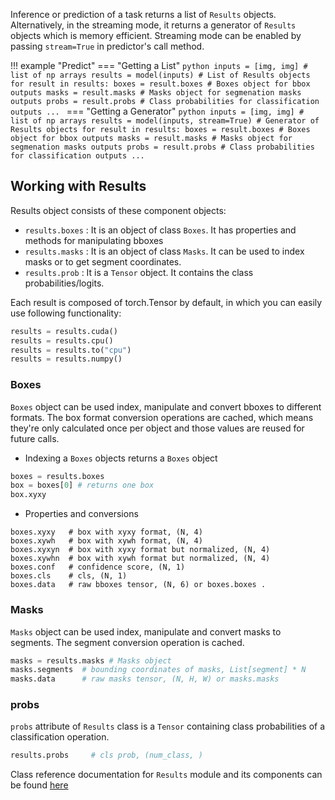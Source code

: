 Inference or prediction of a task returns a list of `Results` objects. Alternatively, in the streaming mode, it returns a generator of `Results` objects which is memory efficient. Streaming mode can be enabled by passing `stream=True` in predictor's call method.

!!! example "Predict"
    === "Getting a List"
        ```python
        inputs = [img, img] # list of np arrays
        results = model(inputs) # List of Results objects
        for result in results:
            boxes = result.boxes # Boxes object for bbox outputs
            masks = result.masks # Masks object for segmenation masks outputs
            probs = result.probs # Class probabilities for classification outputs
            ...
        ```
    === "Getting a Generator"
        ```python
        inputs = [img, img] # list of np arrays
        results = model(inputs, stream=True) # Generator of Results objects
        for result in results:
            boxes = result.boxes # Boxes object for bbox outputs
            masks = result.masks # Masks object for segmenation masks outputs
            probs = result.probs # Class probabilities for classification outputs
            ...
        ```

## Working with Results

Results object consists of these component objects:

- `results.boxes` : It is an object of class `Boxes`. It has properties and methods for manipulating bboxes
- `results.masks` : It is an object of class `Masks`. It can be used to index masks or to get segment coordinates.
- `results.prob`  : It is a `Tensor` object. It contains the class probabilities/logits.

Each result is composed of torch.Tensor by default, in which you can easily use following functionality:
```python
results = results.cuda()
results = results.cpu()
results = results.to("cpu")
results = results.numpy()
```
### Boxes
`Boxes` object can be used index, manipulate and convert bboxes to different formats. The box format conversion operations are cached, which means they're only calculated once per object and those values are reused for future calls.

- Indexing a `Boxes` objects returns a `Boxes` object
```python
boxes = results.boxes
box = boxes[0] # returns one box
box.xyxy 
```
- Properties and conversions
```
boxes.xyxy   # box with xyxy format, (N, 4)
boxes.xywh   # box with xywh format, (N, 4)
boxes.xyxyn  # box with xyxy format but normalized, (N, 4)
boxes.xywhn  # box with xywh format but normalized, (N, 4)
boxes.conf   # confidence score, (N, 1)
boxes.cls    # cls, (N, 1)
boxes.data   # raw bboxes tensor, (N, 6) or boxes.boxes .
```
### Masks
`Masks` object can be used index, manipulate and convert masks to segments. The segment conversion operation is cached.

```python
masks = results.masks # Masks object
masks.segments  # bounding coordinates of masks, List[segment] * N
masks.data      # raw masks tensor, (N, H, W) or masks.masks 
```

### probs
`probs` attribute of `Results` class is a `Tensor` containing class probabilities of a classification operation.
```python
results.probs     # cls prob, (num_class, )
```

Class reference documentation for `Results` module and its components can be found [here](reference/results.md)
